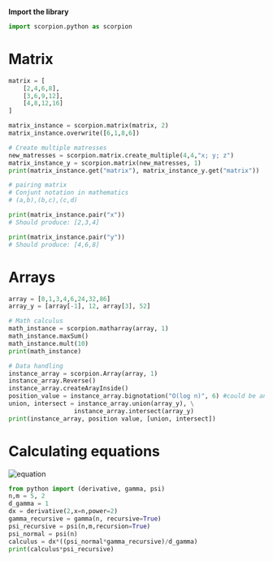 **Import the library**

````python
import scorpion.python as scorpion
````

# Matrix

````python
matrix = [
    [2,4,6,8],
    [3,6,9,12],
    [4,8,12,16]
]

matrix_instance = scorpion.matrix(matrix, 2)
matrix_instance.overwrite([6,1,8,6])

# Create multiple matresses
new_matresses = scorpion.matrix.create_multiple(4,4,"x; y; z")
matrix_instance_y = scorpion.matrix(new_matresses, 1)
print(matrix_instance.get("matrix"), matrix_instance_y.get("matrix"))

# pairing matrix
# Conjunt notation in mathematics
# (a,b),(b,c),(c,d)

print(matrix_instance.pair("x"))
# Should produce: [2,3,4]

print(matrix_instance.pair("y"))
# Should produce: [4,6,8]
````

# Arrays

````python
array = [0,1,3,4,6,24,32,86]
array_y = [array[-1], 12, array[3], 52]

# Math calculus
math_instance = scorpion.matharray(array, 1)
math_instance.maxSum()
math_instance.mult(10)
print(math_instance)

# Data handling
instance_array = scorpion.Array(array, 1)
instance_array.Reverse()
instance_array.createArayInside()
position_value = instance_array.bignotation("O(log n)", 6) #could be any value instead 6
union, intersect = instance_array.union(array_y), \
                  instance_array.intersect(array_y)
print(instance_array, position value, [union, intersect])
````

# Calculating equations

![equation](https://latex.codecogs.com/png.image?\dpi{110}\bg{white}\left(\frac{\partial&space;f}{\partial&space;x}(2x^2)\right)\frac{\psi(x)\Gamma(x&plus;1)}{\Gamma'(x&plus;1)}\psi\left(\frac{x}{y}&plus;1\right))

```python
from python import (derivative, gamma, psi)
n,m = 5, 2
d_gamma = 1
dx = derivative(2,x=n,power=2)
gamma_recursive = gamma(n, recursive=True)
psi_recursive = psi(n,m,recursion=True)
psi_normal = psi(n)
calculus = dx*((psi_normal*gamma_recursive)/d_gamma)
print(calculus*psi_recursive)
```